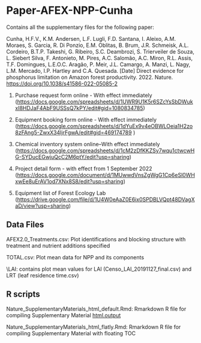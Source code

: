 # Paper-AFEX-NPP-Cunha

Contains all the supplementary files for the following paper:

Cunha, H.F.V., K.M. Andersen, L.F. Lugli, F.D. Santana, I. Aleixo, A.M. Moraes, S. Garcia, R. Di Ponzio, E.M. Oblitas, B. Brum, J.R. Schmeisk, A.L. Cordeiro, B.T.P. Takeshi, G. Ribeiro, S.C. Deambrozi, S. Trierveiler de Souza, L. Siebert Silva, F. Antonieto, M. Pires, A.C. Salomão, A.C. Miron, R.L. Assis, T.F. Domingues, L.E.O.C. Aragão, P. Meir, J.L. Camargo, A. Manzi, L. Nagy, L.M. Mercado, I.P. Hartley and C.A. Quesada. [Date] Direct evidence for phosphorus limitation on Amazon forest productivity. 2022. Nature. https://doi.org/10.1038/s41586-022-05085-2
 
 
1)  Purchase request form online - With effect immediately  (https://docs.google.com/spreadsheets/d/1UWR9U1K5r6SZcYsSbDWukxI8HDJaF4AbF9USSsQ7kPY/edit#gid=1080834785)
 
 
2) Equipment booking form online - With effect immediately (https://docs.google.com/spreadsheets/d/1dYuEx9v4eOBWLOeia1H2zo8zFAng5-ZwxX34IjrFgwA/edit#gid=469174789 )
 
 
3) Chemical inventory system online–With effect immediately (https://docs.google.com/spreadsheets/d/1cM2zDfKKZSy7wqu1ctwcwHG-SYDucEGwjuQcC2M6ptY/edit?usp=sharing)
 
 
4) Project detail form - with effect from 1 September 2022 (https://docs.google.com/document/d/1MUwwdVnsZgWgG1Cp6eSl0WHxwEe8uErAV1od7XNx8S8/edit?usp=sharing)
 
5) Equipment list of Forest Ecology Lab (https://drive.google.com/file/d/1U4W0eAaZ0E6ix0SPDBLVQpt48DVagXaD/view?usp=sharing)

## Data Files
AFEX2.0_Treatments.csv: Plot identifications and blocking structure with treatment and nutrient additions specified

TOTAL.csv: Plot mean data for NPP and its components

\LAI: contains plot mean values for LAI (Censo_LAI_20191127_final.csv) and LRT (leaf residence time.csv)



## R scripts 
Nature_SupplementaryMaterials_html_default.Rmd: Rmarkdown R file for compiling Supplementary Material <a href="https://kmander7.github.io/Paper-AFEX-NPP/Nature_SupplementaryMaterials_html_default.html" title="Nature_SupplementaryMaterials_html_default.html">html.output</a>

Nature_SupplementaryMaterials_html_flatly.Rmd: Rmarkdown R file for compiling Supplementary Material with floating TOC 
